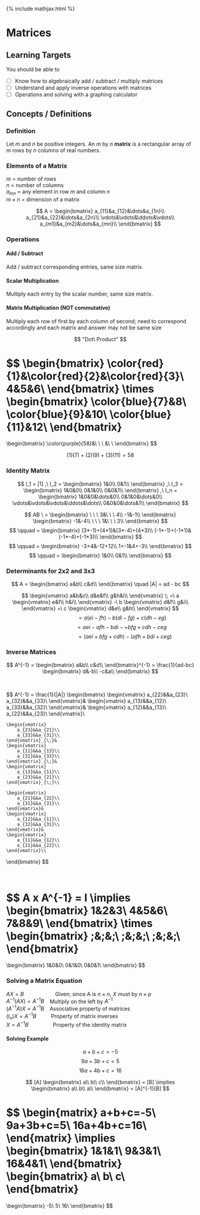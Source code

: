 {% include mathjax.html %}

# Matrices

## Learning Targets

You should be able to
- [ ] Know how to algebraically add / subtract / multiply matrices
- [ ] Understand and apply inverse operations with matrices
- [ ] Operations and solving with a graphing calculator

## Concepts / Definitions

### Definition

Let $m$ and $n$ be positive integers. An $m$ by $n$ **matrix** is a rectangular array of $m$ rows by $n$ columns of real numbers.

### Elements of a Matrix

$m$ = number of rows<br>
$n$ = number of columns<br>
$a_{mn}$ = any element in row $m$ and column $n$<br>
$m \times n$ = dimension of a matrix

$$
A =
\begin{bmatrix}
    a_{11}&a_{12}&\dots&a_{1n}\\
    a_{21}&a_{22}&\dots&a_{2n}\\
    \vdots&\vdots&\ddots&\vdots\\
    a_{m1}&a_{m2}&\dots&a_{mn}\\
\end{bmatrix}
$$

### Operations

#### Add / Subtract
Add / subtract corresponding entries, same size matrix.

#### Scalar Multiplication
Multiply each entry by the scalar number, same size matrix.

#### Matrix Multiplication (NOT commutative)
Multiply each row of first by each column of second; need to correspond accordingly and each matrix and answer may not be same size

$$
"Dot\ Product"
$$

$$
\begin{bmatrix}
    \color{red}{1}&\color{red}{2}&\color{red}{3}\\
    4&5&6\\
\end{bmatrix}
\times
\begin{bmatrix}
    \color{blue}{7}&8\\
    \color{blue}{9}&10\\
    \color{blue}{11}&12\\
\end{bmatrix}
=
\begin{bmatrix}
    \color{purple}{58}&\ \\
    \ &\ \\
\end{bmatrix}
$$

$$(1)(7) + (2)(9) + (3)(11) = 58$$

### Identity Matrix

$$
I_1 = [1] ,\ I_2 =
\begin{bmatrix}
    1&0\\
    0&1\\
\end{bmatrix}
,\ I_3 =
\begin{bmatrix}
    1&0&0\\
    0&1&0\\
    0&0&1\\
\end{bmatrix}
,\ I_n =
\begin{bmatrix}
    1&0&0&\dots&0\\
    0&1&0&\dots&0\\
    \vdots&\vdots&\vdots&\ddots&\dots\\
    0&0&0&\dots&1\\
\end{bmatrix}
$$

$$
    AB \ =
    \begin{bmatrix}
        \ \ \ 3&\ \ \ 4\\
        -1&-1\\
    \end{bmatrix}
    \begin{bmatrix}
        -1&-4\\
        \ \ \ 1&\ \ \ 3\\
    \end{bmatrix}
$$
$$
    \qquad =
    \begin{bmatrix}
        (3*-1)+(4*1)&(3*-4)+(4*3)\\
        (-1*-1)+(-1*1)&(-1*-4)+(-1*3)\\
    \end{bmatrix}
$$
$$
    \qquad =
    \begin{bmatrix}
        -3+4&-12+12\\
        1+-1&4+-3\\
    \end{bmatrix}
$$
$$
    \qquad =
    \begin{bmatrix}
        1&0\\
        0&1\\
    \end{bmatrix}
$$

### Determinants for 2x2 and 3x3

$$
A =
\begin{bmatrix}
    a&b\\
    c&d\\
\end{bmatrix}
\quad |A| = ad - bc
$$

$$
    \begin{vmatrix}
        a&b&c\\
        d&e&f\\
        g&h&i\\
    \end{vmatrix}
    \; =\ a
    \begin{vmatrix}
        e&f\\
        h&i\\
    \end{vmatrix}
    -\ b
    \begin{vmatrix}
        d&f\\
        g&i\\
    \end{vmatrix}
    +\ c
    \begin{vmatrix}
        d&e\\
        g&h\\
    \end{vmatrix}
$$
$$\,\quad\qquad\qquad\qquad = a(ei-fh) - b(di-fg) + c(dh-eg)$$
$$\quad\qquad\qquad\qquad = aei - afh - bdi - + bfg + cdh - ceg$$
$$\!\qquad\qquad\qquad\qquad = (aei + bfg + cdh) - (afh + bdi + ceg)$$

### Inverse Matrices

$$
A^{-1} =
\begin{bmatrix}
    a&b\\
    c&d\\
\end{bmatrix}^{-1}
= \frac{1}{ad-bc}
\begin{bmatrix}
    d&-b\\
    -c&a\\
\end{bmatrix}
$$

$$\ $$

$$
A^{-1} = \frac{1}{|A|}
\begin{bmatrix}
    \begin{vmatrix}
        a_{22}&&a_{23}\\
        a_{32}&&a_{33}\\
    \end{vmatrix}&
    \begin{vmatrix}
        a_{13}&&a_{12}\\
        a_{33}&&a_{32}\\
    \end{vmatrix}&
    \begin{vmatrix}
        a_{12}&&a_{13}\\
        a_{22}&&a_{23}\\
    \end{vmatrix}\\

    \begin{vmatrix}
        a_{23}&&a_{21}\\
        a_{33}&&a_{31}\\
    \end{vmatrix}_{\;}&
    \begin{vmatrix}
        a_{11}&&a_{13}\\
        a_{31}&&a_{33}\\
    \end{vmatrix}_{\;}&
    \begin{vmatrix}
        a_{13}&&a_{11}\\
        a_{23}&&a_{21}\\
    \end{vmatrix}_{\;}\\

    \begin{vmatrix}
        a_{21}&&a_{22}\\
        a_{31}&&a_{31}\\
    \end{vmatrix}&
    \begin{vmatrix}
        a_{12}&&a_{11}\\
        a_{32}&&a_{31}\\
    \end{vmatrix}&
    \begin{vmatrix}
        a_{11}&&a_{12}\\
        a_{21}&&a_{22}\\
    \end{vmatrix}\\
\end{bmatrix}
$$

$$\ $$

$$
A x A^{-1} = I \implies
\begin{bmatrix}
    1&2&3\\
    4&5&6\\
    7&8&9\\
\end{bmatrix}
\times
\begin{bmatrix}
    \;&\;&\;\\
    \;&\;&\;\\
    \;&\;&\;\\
\end{bmatrix}
=
\begin{bmatrix}
    1&0&0\\
    0&1&0\\
    0&0&1\\
\end{bmatrix}
$$

### Solving a Matrix Equation

$AX = B \quad\qquad\qquad$ Given; since A is $n \times n$, $X$ must by $n \times p$<br>
$A^{-1}(AX) = A^{-1}B \:\;\;$ Multiply on the left by $A^{-1}$<br>
$(A^{-1}A)X = A^{-1}B \:\;\;$ Associative property of matrices<br>
$(I_n)X = A^{-1}B \:\qquad$ Property of matrix inverses<br>
$X = A^{-1}B \,\:\;\;\quad\qquad$ Property of the identity matrix

#### Solving Example

$$a + b + c = -5$$
$$9a + 3b + c = 5$$
$$16a + 4b + c = 16$$

$$
[A]
\begin{bmatrix}
    a\\
    b\\
    c\\
\end{bmatrix}
= [B] \implies
\begin{bmatrix}
    a\\
    b\\
    a\\
\end{bmatrix}
= [A]^{-1}[B]
$$

$$
\begin{matrix}
    a+b+c=-5\\
    9a+3b+c=5\\
    16a+4b+c=16\\
\end{matrix}
\implies
\begin{bmatrix}
    1&1&1\\
    9&3&1\\
    16&4&1\\
\end{bmatrix}
\begin{bmatrix}
    a\\
    b\\
    c\\
\end{bmatrix}
=
\begin{bmatrix}
    -5\\
    5\\
    16\\
\end{bmatrix}
$$
